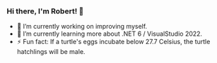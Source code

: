 ### Hi there, I'm Robert! 👋

- 🔭 I’m currently working on improving myself.
- 🌱 I’m currently learning more about .NET 6 / VisualStudio 2022.
- ⚡ Fun fact: If a turtle's eggs incubate below 27.7 Celsius, the turtle hatchlings will be male. 
